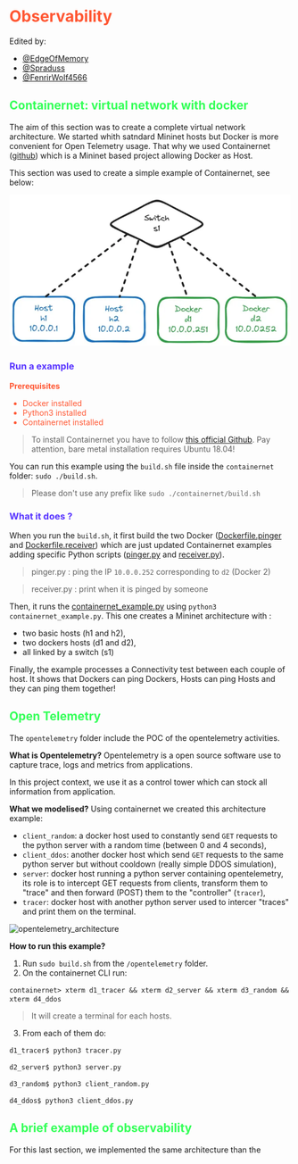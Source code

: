# <span style="color: #ff5733;"> Observability </span> 

Edited by: 
* [@EdgeOfMemory](https://github.com/EdgeOfMemory-cloud)
* [@Spraduss](https://github.com/Spraduss)
* [@FenrirWolf4566](https://github.com/FenrirWolf4566)


## <span style="color: #33ff57;"> Containernet: virtual network with docker </span> 

The aim of this section was to create a complete virtual network architecture. We started whith satndard Mininet hosts but Docker is more convenient for Open Telemetry usage.
That why we used Containernet ([github](https://github.com/containernet/containernet)) which is a Mininet based project allowing Docker as Host.

This section was used to create a simple example of Containernet, see below:

![containernet_example](./assets/containernet_example.webp)

### <span style="color: #5733ff;"> Run a example </span> 

**<span style="color: #ff5733;">Prerequisites</span>**

<ul style="color: #ff5733;">
    <li>Docker installed</li>
    <li>Python3 installed</li>
    <li>Containernet installed</li>
</ul>

> To install Containernet you have to follow [this official Github](https://github.com/containernet/containernet). Pay attention, bare metal installation requires Ubuntu 18.04!

You can run this example using the `build.sh` file inside the `containernet` folder: `sudo ./build.sh`.
> Please don't use any prefix like `sudo ./containernet/build.sh`

### <span style="color: #5733ff;"> What it does ? </span> 

When you run the `build.sh`, it first build the two Docker ([Dockerfile.pinger](./containernet/Dockerfile.pinger) and [Dockerfile.receiver](./containernet/Dockerfile.receiver)) which are just updated Containernet examples adding specific Python scripts ([pinger.py](./containernet/pinger.py) and [receiver.py](./containernet/receiver.py)).

> pinger.py : ping the IP `10.0.0.252` corresponding to `d2` (Docker 2)

> receiver.py : print when it is pinged by someone

Then, it runs the [containernet_example.py](./containernet/containernet_example.py) using `python3 containernet_example.py`.
This one creates a Mininet architecture with :
* two basic hosts (h1 and h2), 
* two dockers hosts (d1 and d2), 
* all linked by a switch (s1)

Finally, the example processes a Connectivity test between each couple of host. It shows that Dockers can ping Dockers, Hosts can ping Hosts and they can ping them together!







## <span style="color: #33ff57;"> Open Telemetry </span> 

The `opentelemetry` folder include the POC of the opentelemetry activities.

**What is Opentelemetry?**
Opentelemetry is a open source software use to capture trace, logs and metrics from applications.

In this project context, we use it as a control tower which can stock all information from application.

**What we modelised?**
Using containernet we created this architecture example: 
* `client_random`: a docker host used to constantly send `GET` requests to the python server with a random time (between 0 and 4 seconds),
* `client_ddos`: another docker host which send `GET` requests to the same python server but without cooldown (really simple DDOS simulation),
* `server`: docker host running a python server containing  opentelemetry, its role is to intercept GET requests from clients, transform them to "trace" and then forward (POST) them to the "controller" (`tracer`),
* `tracer`: docker host with another python server used to intercer "traces" and print them on the terminal.


![opentelemetry_architecture](./assets/)

**How to run this example?**

1. Run `sudo build.sh` from the `/opentelemetry` folder.
2. On the containernet CLI run:
```
containernet> xterm d1_tracer && xterm d2_server && xterm d3_random && xterm d4_ddos
```
> It will create a terminal for each hosts.
3. From each of them do:
``` 
d1_tracer$ python3 tracer.py
```
``` 
d2_server$ python3 server.py
```
``` 
d3_random$ python3 client_random.py
```
``` 
d4_ddos$ python3 client_ddos.py
```



## <span style="color: #33ff57;"> A brief example of observability </span> 

For this last section, we implemented the same architecture than the 
